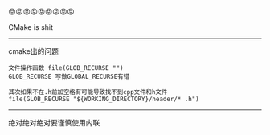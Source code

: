 😡😡😡😡😡😡😡😡😡

CMake is shit

----

cmake出的问题

```shit
文件操作函数 file(GLOB_RECURSE "")
GLOB_RECURSE 写做GLOBAL_RECURSE有错

其次如果不在.h前加空格有可能导致找不到cpp文件和h文件
file(GLOB_RECURSE "${WORKING_DIRECTORY}/header/* .h")
```

---

绝对绝对绝对要谨慎使用内联
